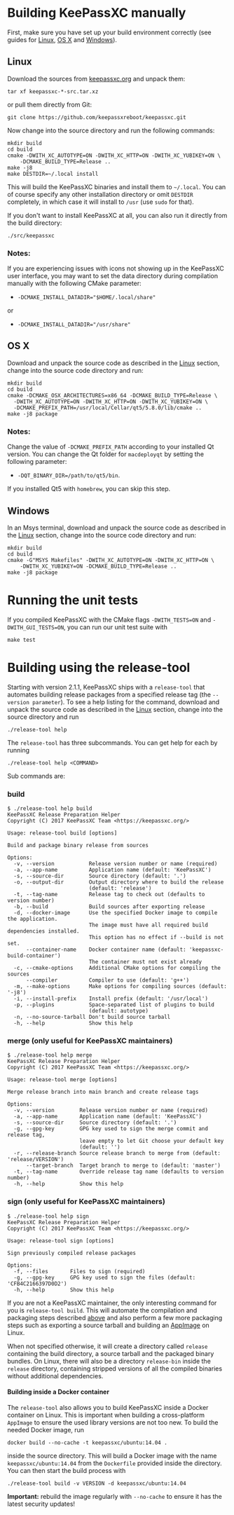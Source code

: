 # Building KeePassXC manually

First, make sure you have set up your build environment correctly (see guides for [Linux](Set-up-Build-Environment-on-Linux), [OS X](Set-up-Build-Environment-on-OS-X) and [Windows](Set-up-Build-Environment-on-Windows)).

## Linux
Download the sources from [keepassxc.org](https://keepassxc.org/download) and unpack them:
```
tar xf keepassxc-*-src.tar.xz
```
or pull them directly from Git:
```
git clone https://github.com/keepassxreboot/keepassxc.git
```
Now change into the source directory and run the following commands:
```
mkdir build
cd build
cmake -DWITH_XC_AUTOTYPE=ON -DWITH_XC_HTTP=ON -DWITH_XC_YUBIKEY=ON \
    -DCMAKE_BUILD_TYPE=Release ..
make -j8
make DESTDIR=~/.local install
```
This will build the KeePassXC binaries and install them to `~/.local`. You can of course specify any other installation directory or omit `DESTDIR` completely, in which case it will install to `/usr` (use `sudo` for that).

If you don't want to install KeePassXC at all, you can also run it directly from the build directory:
```
./src/keepassxc
```

### Notes:
If you are experiencing issues with icons not showing up in the KeePassXC user interface, you may want to set the data directory during compilation manually with the following CMake parameter:

- `-DCMAKE_INSTALL_DATADIR="$HOME/.local/share"`

or

- `-DCMAKE_INSTALL_DATADIR="/usr/share"`

## OS X
Download and unpack the source code as described in the [Linux](#linux) section, change into the source code directory and run:
```
mkdir build
cd build
cmake -DCMAKE_OSX_ARCHITECTURES=x86_64 -DCMAKE_BUILD_TYPE=Release \
  -DWITH_XC_AUTOTYPE=ON -DWITH_XC_HTTP=ON -DWITH_XC_YUBIKEY=ON \
  -DCMAKE_PREFIX_PATH=/usr/local/Cellar/qt5/5.8.0/lib/cmake ..
make -j8 package
```
### Notes:
Change the value of `-DCMAKE_PREFIX_PATH` according to your installed Qt version. You can change the Qt folder for `macdeployqt` by setting the following parameter:

- `-DQT_BINARY_DIR=/path/to/qt5/bin`.

If you installed Qt5 with `homebrew`, you can skip this step.

## Windows
In an Msys terminal, download and unpack the source code as described in the [Linux](#linux) section, change into the source code directory and run:

```
mkdir build
cd build
cmake -G"MSYS Makefiles" -DWITH_XC_AUTOTYPE=ON -DWITH_XC_HTTP=ON \
    -DWITH_XC_YUBIKEY=ON -DCMAKE_BUILD_TYPE=Release ..
make -j8 package
```

# Running the unit tests
If you compiled KeePassXC with the CMake flags `-DWITH_TESTS=ON` and `-DWITH_GUI_TESTS=ON`, you can run our unit test suite with
```
make test
```

# Building using the release-tool
Starting with version 2.1.1, KeePassXC ships with a `release-tool` that automates building release packages from a specified release tag (the `--version parameter`). To see a help listing for the command, download and unpack the source code as described in the [Linux](#linux) section, change into the source directory and run
```
./release-tool help
```
The `release-tool` has three subcommands. You can get help for each by running
```
./release-tool help <COMMAND>
```
Sub commands are:
### build
```
$ ./release-tool help build
KeePassXC Release Preparation Helper
Copyright (C) 2017 KeePassXC Team <https://keepassxc.org/>

Usage: release-tool build [options]

Build and package binary release from sources

Options:
  -v, --version           Release version number or name (required)
  -a, --app-name          Application name (default: 'KeePassXC')
  -s, --source-dir        Source directory (default: '.')
  -o, --output-dir        Output directory where to build the release
                          (default: 'release')
  -t, --tag-name          Release tag to check out (defaults to version number)
  -b, --build             Build sources after exporting release
  -d, --docker-image      Use the specified Docker image to compile the application.
                          The image must have all required build dependencies installed.
                          This option has no effect if --build is not set.
      --container-name    Docker container name (default: 'keepassxc-build-container')
                          The container must not exist already
  -c, --cmake-options     Additional CMake options for compiling the sources
      --compiler          Compiler to use (default: 'g++')
  -m, --make-options      Make options for compiling sources (default: '-j8')
  -i, --install-prefix    Install prefix (default: '/usr/local')
  -p, --plugins           Space-separated list of plugins to build
                          (default: autotype)
  -n, --no-source-tarball Don't build source tarball
  -h, --help              Show this help
```
### merge (only useful for KeePassXC maintainers)
```
$ ./release-tool help merge
KeePassXC Release Preparation Helper
Copyright (C) 2017 KeePassXC Team <https://keepassxc.org/>

Usage: release-tool merge [options]

Merge release branch into main branch and create release tags

Options:
  -v, --version        Release version number or name (required)
  -a, --app-name       Application name (default: 'KeePassXC')
  -s, --source-dir     Source directory (default: '.')
  -g, --gpg-key        GPG key used to sign the merge commit and release tag,
                       leave empty to let Git choose your default key
                       (default: '')
  -r, --release-branch Source release branch to merge from (default: 'release/VERSION')
      --target-branch  Target branch to merge to (default: 'master')
  -t, --tag-name       Override release tag name (defaults to version number)
  -h, --help           Show this help
```
### sign (only useful for KeePassXC maintainers)
```
$ ./release-tool help sign
KeePassXC Release Preparation Helper
Copyright (C) 2017 KeePassXC Team <https://keepassxc.org/>

Usage: release-tool sign [options]

Sign previously compiled release packages

Options:
  -f, --files       Files to sign (required)
  -g, --gpg-key     GPG key used to sign the files (default: 'CFB4C2166397D0D2')
  -h, --help        Show this help
```

If you are not a KeePassXC maintainer, the only interesting command for you is `release-tool build`. This will automate the compilation and packaging steps described [above](#building-keepassxc-manually) and also perform a few more packaging steps such as exporting a source tarball and building an [AppImage](http://appimage.org/) on Linux.

When not specified otherwise, it will create a directory called `release` containing the build directory, a source tarball and the packaged binary bundles. On Linux, there will also be a directory `release-bin` inside the `release` directory, containing stripped versions of all the compiled binaries without additional dependencies.

#### Building inside a Docker container
The `release-tool` also allows you to build KeePassXC inside a Docker container on Linux. This is important when building a cross-platform `AppImage` to ensure the used library versions are not too new. To build the needed Docker image, run
```
docker build --no-cache -t keepassxc/ubuntu:14.04 .
```
inside the source directory. This will build a Docker image with the name `keepassxc/ubuntu:14.04` from the `Dockerfile` provided inside the directory. You can then start the build process with
```
./release-tool build -v VERSION -d keepassxc/ubuntu:14.04
```
**Important:** rebuild the image regularly with `--no-cache` to ensure it has the latest security updates!
